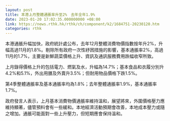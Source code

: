 ```yaml
---
layout: post
title: 本港上月整體通脹率升至2%　去年全年1.9%
date: 2023-01-20 17:02:35.000000000 +08:00
link: https://news.rthk.hk/rthk/ch/component/k2/1684751-20230120.htm
categories: rthk
---
```


本港通脹升幅加快，政府統計處公布，去年12月整體消費物價指數按年升2%，升幅高過11月的1.8%。剔除所有政府一次性紓困措施的影響，基本通脹率2%，高過11月的1.7%，主要是新鮮蔬菜價格上升、資訊及通訊服務費用跌幅收窄所致。

上月錄得價格上升的包括電力、燃氣及水，升幅為14.7%；基本食品和衣履分別升4.2%和5.1%，外出用膳及外賣升3.5%；但耐用物品價格下跌1.5%。

第4季整體通脹率及基本通脹率均為1.8%；去年整體通脹率1.9%，基本通脹率1.7%。

政府發言人表示，上月基本消費物價通脹率維持溫和，展望將來，外圍價格壓力應維持顯著，儘管預料會有一些緩和。本地經濟活動預期會改善，本地成本壓力或隨之增加。通脹可能面對一些上升壓力，但短期應會保持溫和。

